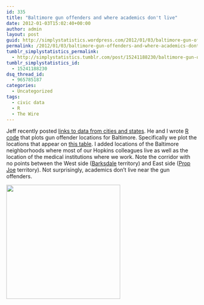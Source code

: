 ```yaml
---
id: 335
title: "Baltimore gun offenders and where academics don't live"
date: 2012-01-03T15:02:40+00:00
author: admin
layout: post
guid: http://simplystatistics.wordpress.com/2012/01/03/baltimore-gun-offenders-and-where-academics-dont-live
permalink: /2012/01/03/baltimore-gun-offenders-and-where-academics-dont-live/
tumblr_simplystatistics_permalink:
  - http://simplystatistics.tumblr.com/post/15241188230/baltimore-gun-offenders-and-where-academics-dont-live
tumblr_simplystatistics_id:
  - 15241188230
dsq_thread_id:
  - 965785187
categories:
  - Uncategorized
tags:
  - civic data
  - R
  - The Wire
---
```

Jeff recently posted <a href="http://simplystatistics.tumblr.com/post/15182715327/list-of-cities-states-with-open-data-help-me-find" target="_blank">links to data from cities and states</a>. He and I wrote <a href="http://rafalab.jhsph.edu/simplystats/gunviolations.R" target="_blank">R code</a> that plots gun offender locations for Baltimore. Specifically we plot the locations that appear on <a href="http://data.baltimorecity.gov/Crime/Gun-Offenders/aivj-4x23" target="_blank">this table</a>. I added locations of the Baltimore neighborhoods where most of our Hopkins colleagues live as well as the location of the medical institutions where we work. Note the corridor with no points between the West side (<a href="http://en.wikipedia.org/wiki/Barksdale_Organization" target="_blank">Barksdale</a> territory) and East side (<a href="http://rafalab.jhsph.edu/simplystats/propjoekima.jpg" target="_blank">Prop Joe</a> territory). Not surprisingly, academics don&#8217;t live near the gun offenders. 

<a href="http://rafalab.jhsph.edu/simplystats/baltimoreGunViolations.pdf" target="_blank"><img height="300" src="http://rafalab.jhsph.edu/simplystats/baltimoreGunViolations.png" width="300" /></a>